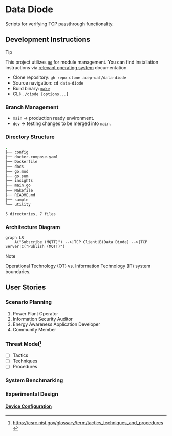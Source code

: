 # Data Diode

Scripts for verifying TCP passthrough functionality.

## Development Instructions

> [!TIP]
> This project utilizes [`go`](https://go.dev/) for module management.
> You can find installation instructions via [relevant operating system](https://go.dev/doc/install) documentation.

- Clone repository: `gh repo clone acep-uaf/data-diode`
- Source navigation: `cd data-diode`
- Build binary: [`make`](https://www.gnu.org/software/make/)
- CLI: `./diode [options...]`

### Branch Management

- `main` → production ready environment.
- `dev` → testing changes to be merged into `main`.

### Directory Structure

```zsh
.
├── config
├── docker-compose.yaml
├── Dockerfile
├── docs
├── go.mod
├── go.sum
├── insights
├── main.go
├── Makefile
├── README.md
├── sample
└── utility

5 directories, 7 files
```

### Architecture Diagram

```mermaid
graph LR
    A("Subscribe (MQTT)") -->|TCP Client|B(Data Diode) -->|TCP Server|C("Publish (MQTT)")

```

> [!NOTE]
> Operational Technology (OT) vs. Information Technology (IT) system boundaries.

## User Stories

### Scenario Planning

1. Power Plant Operator
1. Information Security Auditor
1. Energy Awareness Application Developer
1. Community Member

### Threat Model[^1]

- [ ] Tactics
- [ ] Techniques
- [ ] Procedures

### System Benchmarking

### Experimental Design

#### [Device Configuration](docs/SOP.md)

[^1]: <https://csrc.nist.gov/glossary/term/tactics_techniques_and_procedures>
